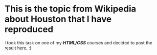 # This is the topic from Wikipedia about Houston that I have reproduced
I took this task on one of my ***HTML/CSS*** courses and decided to post the result here. :)
